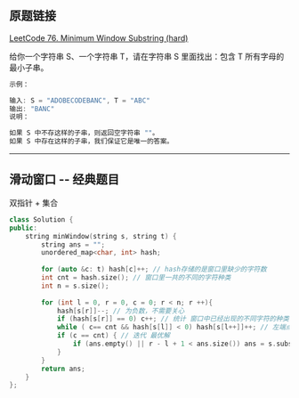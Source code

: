 ## 原题链接

[LeetCode 76. Minimum Window Substring (hard)](https://leetcode-cn.com/problems/minimum-window-substring/)

给你一个字符串 S、一个字符串 T，请在字符串 S 里面找出：包含 T 所有字母的最小子串。

```cpp
示例：

输入: S = "ADOBECODEBANC", T = "ABC"
输出: "BANC"
说明：

如果 S 中不存这样的子串，则返回空字符串 ""。
如果 S 中存在这样的子串，我们保证它是唯一的答案。
```

---

## 滑动窗口 -- 经典题目

双指针 + 集合

```cpp
class Solution {
public:
    string minWindow(string s, string t) {
        string ans = "";
        unordered_map<char, int> hash;
        
        for (auto &c: t) hash[c]++; // hash存储的是窗口里缺少的字符数
        int cnt = hash.size(); // 窗口里一共的不同的字符种类
        int n = s.size();
  
        for (int l = 0, r = 0, c = 0; r < n; r ++){
            hash[s[r]]--; // 为负数，不需要关心
            if (hash[s[r]] == 0) c++; // 统计 窗口中已经出现的不同字符的种类
            while ( c== cnt && hash[s[l]] < 0) hash[s[l++]]++; // 左端点移动；缺少的字符数 小于0，就可以移动
            if (c == cnt) { // 迭代 最优解
                if (ans.empty() || r - l + 1 < ans.size()) ans = s.substr(l, r-l +1);
            }
        }
        return ans;
    }
};
```

